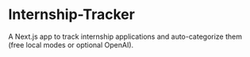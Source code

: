 # Internship-Tracker
A Next.js app to track internship applications and auto-categorize them (free local modes or optional OpenAI).
